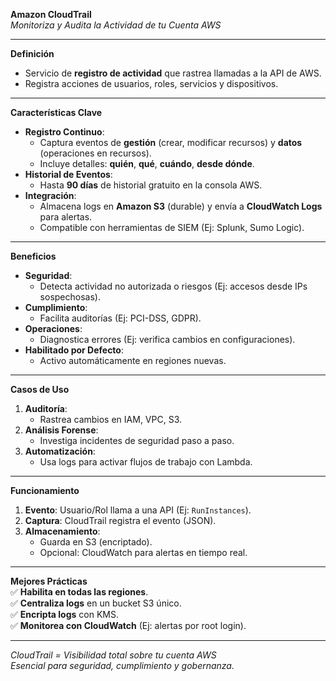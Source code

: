 **Amazon CloudTrail**  
*Monitoriza y Audita la Actividad de tu Cuenta AWS*

---

**Definición**  
- Servicio de **registro de actividad** que rastrea llamadas a la API de AWS.  
- Registra acciones de usuarios, roles, servicios y dispositivos.  

---

**Características Clave**  
- **Registro Continuo**:  
  - Captura eventos de **gestión** (crear, modificar recursos) y **datos** (operaciones en recursos).  
  - Incluye detalles: **quién**, **qué**, **cuándo**, **desde dónde**.  
- **Historial de Eventos**:  
  - Hasta **90 días** de historial gratuito en la consola AWS.  
- **Integración**:  
  - Almacena logs en **Amazon S3** (durable) y envía a **CloudWatch Logs** para alertas.  
  - Compatible con herramientas de SIEM (Ej: Splunk, Sumo Logic).  

---

**Beneficios**  
- **Seguridad**:  
  - Detecta actividad no autorizada o riesgos (Ej: accesos desde IPs sospechosas).  
- **Cumplimiento**:  
  - Facilita auditorías (Ej: PCI-DSS, GDPR).  
- **Operaciones**:  
  - Diagnostica errores (Ej: verifica cambios en configuraciones).  
- **Habilitado por Defecto**:  
  - Activo automáticamente en regiones nuevas.  

---

**Casos de Uso**  
1. **Auditoría**:  
   - Rastrea cambios en IAM, VPC, S3.  
2. **Análisis Forense**:  
   - Investiga incidentes de seguridad paso a paso.  
3. **Automatización**:  
   - Usa logs para activar flujos de trabajo con Lambda.  

---

**Funcionamiento**  
1. **Evento**: Usuario/Rol llama a una API (Ej: `RunInstances`).  
2. **Captura**: CloudTrail registra el evento (JSON).  
3. **Almacenamiento**:  
   - Guarda en S3 (encriptado).  
   - Opcional: CloudWatch para alertas en tiempo real.  

---

**Mejores Prácticas**  
✅ **Habilita en todas las regiones**.  
✅ **Centraliza logs** en un bucket S3 único.  
✅ **Encripta logs** con KMS.  
✅ **Monitorea con CloudWatch** (Ej: alertas por root login).  

---

*CloudTrail = Visibilidad total sobre tu cuenta AWS*  
*Esencial para seguridad, cumplimiento y gobernanza.*